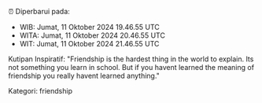 ⏰ Diperbarui pada:
- WIB: Jumat, 11 Oktober 2024 19.46.55 UTC
- WITA: Jumat, 11 Oktober 2024 20.46.55 UTC
- WIT: Jumat, 11 Oktober 2024 21.46.55 UTC

Kutipan Inspiratif:
"Friendship is the hardest thing in the world to explain. Its not something you learn in school. But if you havent learned the meaning of friendship you really havent learned anything."


Kategori: friendship


